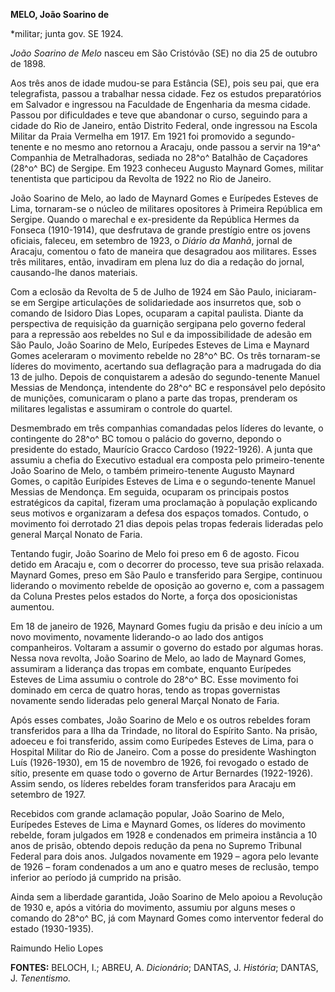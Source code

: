**MELO, João Soarino de**

\*militar; junta gov. SE 1924.

*João Soarino de Melo* nasceu em São Cristóvão (SE) no dia 25 de outubro
de 1898.

Aos três anos de idade mudou-se para Estância (SE), pois seu pai, que
era telegrafista, passou a trabalhar nessa cidade. Fez os estudos
preparatórios em Salvador e ingressou na Faculdade de Engenharia da
mesma cidade. Passou por dificuldades e teve que abandonar o curso,
seguindo para a cidade do Rio de Janeiro, então Distrito Federal, onde
ingressou na Escola Militar da Praia Vermelha em 1917. Em 1921 foi
promovido a segundo-tenente e no mesmo ano retornou a Aracaju, onde
passou a servir na 19^a^ Companhia de Metralhadoras, sediada no 28^o^
Batalhão de Caçadores (28^o^ BC) de Sergipe. Em 1923 conheceu Augusto
Maynard Gomes, militar tenentista que participou da Revolta de 1922 no
Rio de Janeiro.

João Soarino de Melo, ao lado de Maynard Gomes e Eurípedes Esteves de
Lima, tornaram-se o núcleo de militares opositores à Primeira República
em Sergipe. Quando o marechal e ex-presidente da República Hermes da
Fonseca (1910-1914), que desfrutava de grande prestígio entre os jovens
oficiais, faleceu, em setembro de 1923, o *Diário da Manhã*, jornal de
Aracaju, comentou o fato de maneira que desagradou aos militares. Esses
três militares, então, invadiram em plena luz do dia a redação do
jornal, causando-lhe danos materiais.

Com a eclosão da Revolta de 5 de Julho de 1924 em São Paulo,
iniciaram-se em Sergipe articulações de solidariedade aos insurretos
que, sob o comando de Isidoro Dias Lopes, ocuparam a capital paulista.
Diante da perspectiva de requisição da guarnição sergipana pelo governo
federal para a repressão aos rebeldes no Sul e da impossibilidade de
adesão em São Paulo, João Soarino de Melo, Eurípedes Esteves de Lima e
Maynard Gomes aceleraram o movimento rebelde no 28^o^ BC. Os três
tornaram-se líderes do movimento, acertando sua deflagração para a
madrugada do dia 13 de julho. Depois de conquistarem a adesão do
segundo-tenente Manuel Messias de Mendonça, intendente do 28^o^ BC e
responsável pelo depósito de munições, comunicaram o plano a parte das
tropas, prenderam os militares legalistas e assumiram o controle do
quartel.

Desmembrado em três companhias comandadas pelos líderes do levante, o
contingente do 28^o^ BC tomou o palácio do governo, depondo o presidente
do estado, Maurício Gracco Cardoso (1922-1926). A junta que assumiu a
chefia do Executivo estadual era composta pelo primeiro-tenente João
Soarino de Melo, o também primeiro-tenente Augusto Maynard Gomes, o
capitão Eurípides Esteves de Lima e o segundo-tenente Manuel Messias de
Mendonça. Em seguida, ocuparam os principais postos estratégicos da
capital, fizeram uma proclamação à população explicando seus motivos e
organizaram a defesa dos espaços tomados. Contudo, o movimento foi
derrotado 21 dias depois pelas tropas federais lideradas pelo general
Marçal Nonato de Faria.

Tentando fugir, João Soarino de Melo foi preso em 6 de agosto. Ficou
detido em Aracaju e, com o decorrer do processo, teve sua prisão
relaxada. Maynard Gomes, preso em São Paulo e transferido para Sergipe,
continuou liderando o movimento rebelde de oposição ao governo e, com a
passagem da Coluna Prestes pelos estados do Norte, a força dos
oposicionistas aumentou.

Em 18 de janeiro de 1926, Maynard Gomes fugiu da prisão e deu início a
um novo movimento, novamente liderando-o ao lado dos antigos
companheiros. Voltaram a assumir o governo do estado por algumas horas.
Nessa nova revolta, João Soarino de Melo, ao lado de Maynard Gomes,
assumiram a liderança das tropas em combate, enquanto Eurípedes Esteves
de Lima assumiu o controle do 28^o^ BC. Esse movimento foi dominado em
cerca de quatro horas, tendo as tropas governistas novamente sendo
lideradas pelo general Marçal Nonato de Faria.

Após esses combates, João Soarino de Melo e os outros rebeldes foram
transferidos para a Ilha da Trindade, no litoral do Espírito Santo. Na
prisão, adoeceu e foi transferido, assim como Eurípedes Esteves de Lima,
para o Hospital Militar do Rio de Janeiro. Com a posse do presidente
Washington Luís (1926-1930), em 15 de novembro de 1926, foi revogado o
estado de sítio, presente em quase todo o governo de Artur Bernardes
(1922-1926). Assim sendo, os líderes rebeldes foram transferidos para
Aracaju em setembro de 1927.

Recebidos com grande aclamação popular, João Soarino de Melo, Eurípedes
Esteves de Lima e Maynard Gomes, os líderes do movimento rebelde, foram
julgados em 1928 e condenados em primeira instância a 10 anos de prisão,
obtendo depois redução da pena no Supremo Tribunal Federal para dois
anos. Julgados novamente em 1929 – agora pelo levante de 1926 – foram
condenados a um ano e quatro meses de reclusão, tempo inferior ao
período já cumprido na prisão.

Ainda sem a liberdade garantida, João Soarino de Melo apoiou a Revolução
de 1930 e, após a vitória do movimento, assumiu por alguns meses o
comando do 28^o^ BC, já com Maynard Gomes como interventor federal do
estado (1930-1935).

Raimundo Helio Lopes

**FONTES:** BELOCH, I.; ABREU, A. *Dicionário*; DANTAS, J. *História*;
DANTAS, J. *Tenentismo.*
